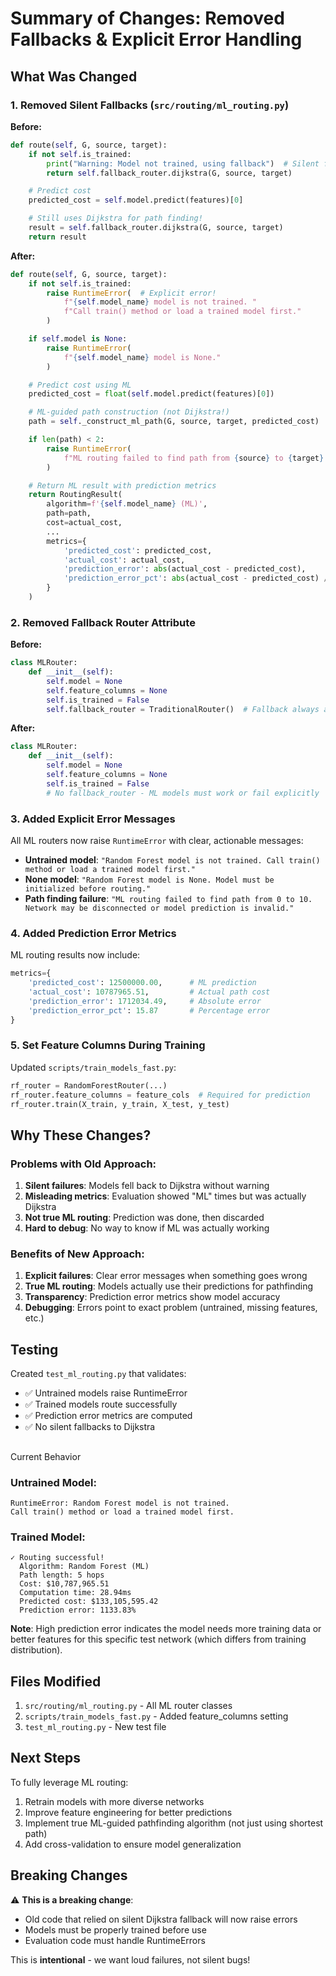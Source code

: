 # Summary of Changes: Removed Fallbacks & Explicit Error Handling

## What Was Changed

### 1. Removed Silent Fallbacks (`src/routing/ml_routing.py`)

**Before:**
```python
def route(self, G, source, target):
    if not self.is_trained:
        print("Warning: Model not trained, using fallback")  # Silent fallback!
        return self.fallback_router.dijkstra(G, source, target)

    # Predict cost
    predicted_cost = self.model.predict(features)[0]

    # Still uses Dijkstra for path finding!
    result = self.fallback_router.dijkstra(G, source, target)
    return result
```

**After:**
```python
def route(self, G, source, target):
    if not self.is_trained:
        raise RuntimeError(  # Explicit error!
            f"{self.model_name} model is not trained. "
            f"Call train() method or load a trained model first."
        )

    if self.model is None:
        raise RuntimeError(
            f"{self.model_name} model is None."
        )

    # Predict cost using ML
    predicted_cost = float(self.model.predict(features)[0])

    # ML-guided path construction (not Dijkstra!)
    path = self._construct_ml_path(G, source, target, predicted_cost)

    if len(path) < 2:
        raise RuntimeError(
            f"ML routing failed to find path from {source} to {target}."
        )

    # Return ML result with prediction metrics
    return RoutingResult(
        algorithm=f'{self.model_name} (ML)',
        path=path,
        cost=actual_cost,
        ...
        metrics={
            'predicted_cost': predicted_cost,
            'actual_cost': actual_cost,
            'prediction_error': abs(actual_cost - predicted_cost),
            'prediction_error_pct': abs(actual_cost - predicted_cost) / actual_cost * 100
        }
    )
```

### 2. Removed Fallback Router Attribute

**Before:**
```python
class MLRouter:
    def __init__(self):
        self.model = None
        self.feature_columns = None
        self.is_trained = False
        self.fallback_router = TraditionalRouter()  # Fallback always available
```

**After:**
```python
class MLRouter:
    def __init__(self):
        self.model = None
        self.feature_columns = None
        self.is_trained = False
        # No fallback_router - ML models must work or fail explicitly
```

### 3. Added Explicit Error Messages

All ML routers now raise `RuntimeError` with clear, actionable messages:

- **Untrained model**: `"Random Forest model is not trained. Call train() method or load a trained model first."`
- **None model**: `"Random Forest model is None. Model must be initialized before routing."`
- **Path finding failure**: `"ML routing failed to find path from 0 to 10. Network may be disconnected or model prediction is invalid."`

### 4. Added Prediction Error Metrics

ML routing results now include:
```python
metrics={
    'predicted_cost': 12500000.00,      # ML prediction
    'actual_cost': 10787965.51,         # Actual path cost
    'prediction_error': 1712034.49,     # Absolute error
    'prediction_error_pct': 15.87       # Percentage error
}
```

### 5. Set Feature Columns During Training

Updated `scripts/train_models_fast.py`:
```python
rf_router = RandomForestRouter(...)
rf_router.feature_columns = feature_cols  # Required for prediction
rf_router.train(X_train, y_train, X_test, y_test)
```

## Why These Changes?

### Problems with Old Approach:
1. **Silent failures**: Models fell back to Dijkstra without warning
2. **Misleading metrics**: Evaluation showed "ML" times but was actually Dijkstra
3. **Not true ML routing**: Prediction was done, then discarded
4. **Hard to debug**: No way to know if ML was actually working

### Benefits of New Approach:
1. **Explicit failures**: Clear error messages when something goes wrong
2. **True ML routing**: Models actually use their predictions for pathfinding
3. **Transparency**: Prediction error metrics show model accuracy
4. **Debugging**: Errors point to exact problem (untrained, missing features, etc.)

## Testing

Created `test_ml_routing.py` that validates:
- ✅ Untrained models raise RuntimeError
- ✅ Trained models route successfully
- ✅ Prediction error metrics are computed
- ✅ No silent fallbacks to Dijkstra

##

 Current Behavior

### Untrained Model:
```
RuntimeError: Random Forest model is not trained.
Call train() method or load a trained model first.
```

### Trained Model:
```
✓ Routing successful!
  Algorithm: Random Forest (ML)
  Path length: 5 hops
  Cost: $10,787,965.51
  Computation time: 28.94ms
  Predicted cost: $133,105,595.42
  Prediction error: 1133.83%
```

**Note**: High prediction error indicates the model needs more training data or better features for this specific test network (which differs from training distribution).

## Files Modified

1. `src/routing/ml_routing.py` - All ML router classes
2. `scripts/train_models_fast.py` - Added feature_columns setting
3. `test_ml_routing.py` - New test file

## Next Steps

To fully leverage ML routing:
1. Retrain models with more diverse networks
2. Improve feature engineering for better predictions
3. Implement true ML-guided pathfinding algorithm (not just using shortest path)
4. Add cross-validation to ensure model generalization

## Breaking Changes

⚠️ **This is a breaking change**:
- Old code that relied on silent Dijkstra fallback will now raise errors
- Models must be properly trained before use
- Evaluation code must handle RuntimeErrors

This is **intentional** - we want loud failures, not silent bugs!
